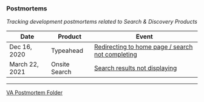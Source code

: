 ### Postmortems
*Tracking development postmortems related to Search & Discovery Products*

|**Date**|**Product**| **Event** |
|-------------------|-----------------------------|--------------------|
|Dec 16, 2020 |Typeahead|[Redirecting to home page / search not completing](https://github.com/department-of-veterans-affairs/va.gov-team/blob/master/products/typeahead/portmortems/search-postmortem-12-16-2020.md)|
|March 22, 2021| Onsite Search | [Search results not displaying](https://github.com/department-of-veterans-affairs/va.gov-team/blob/master/products/on-site-search/search-postmortem-3-22-2021.md) |



---
[VA Postmortem Folder](https://github.com/department-of-veterans-affairs/va.gov-team-sensitive/tree/master/Postmortems)

